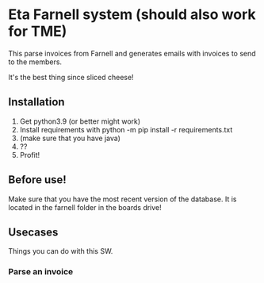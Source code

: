 # Eta Farnell system (should also work for TME)
This parse invoices from Farnell and generates emails with invoices to send to the members.

It's the best thing since sliced cheese!

## Installation
1. Get python3.9 (or better might work)
2. Install requirements with python -m pip install -r requirements.txt
3. (make sure that you have java)
4. ??
5. Profit!

## Before use!
Make sure that you have the most recent version of the database. It is located in the farnell folder in the boards drive!

## Usecases
Things you can do with this SW.

### Parse an invoice 
